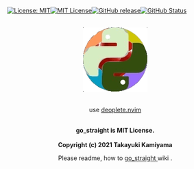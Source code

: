[![License: MIT](https://img.shields.io/badge/License-MIT-yellow.svg)](https://opensource.org/licenses/MIT)[![MIT
License](http://img.shields.io/badge/license-MIT-blue.svg?style=flat)](
LICENSE)[![GitHub release](https://img.shields.io/github/release/takkii/go_straight.svg?style=flat)](GitHub)[![GitHub Status](https://img.shields.io/github/last-commit/takkii/go_straight.svg?style=flat)](GitHub)

<br />
<div align="center"><img src="https://github.com/takkii/go_straight/blob/main/img/python_ruby.gif" alt="PythonとRuby" title="logo"></div>
<br />

<div align="center">
  <p> use <a href="https://github.com/Shougo/deoplete.nvim">deoplete.nvim</a></p>
</div>

<br />
<div align="center">
  <b> go_straight is MIT License. </b>
</div>
<br />

<div align="center">
  <b> Copyright (c) 2021 Takayuki Kamiyama </b>
  <p> Please readme, how to <a href="https://github.com/takkii/go_straight/wiki/%E3%81%BE%E3%81%A3%E3%81%99%E3%81%90%E3%81%AE%E4%BB%95%E6%A7%98">go_straight </a>wiki . </p>
</div>
